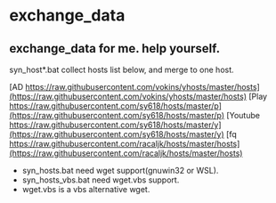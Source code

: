 # exchange_data
## exchange_data for me. help yourself.

syn_host*.bat collect hosts list below, and merge to one host. 

[AD https://raw.githubusercontent.com/vokins/yhosts/master/hosts](https://raw.githubusercontent.com/vokins/yhosts/master/hosts)
[Play https://raw.githubusercontent.com/sy618/hosts/master/p](https://raw.githubusercontent.com/sy618/hosts/master/p)
[Youtube https://raw.githubusercontent.com/sy618/hosts/master/y](https://raw.githubusercontent.com/sy618/hosts/master/y)
[fq https://raw.githubusercontent.com/racaljk/hosts/master/hosts](https://raw.githubusercontent.com/racaljk/hosts/master/hosts)

* syn_hosts.bat need wget support(gnuwin32 or WSL).
* syn_hosts_vbs.bat need wget.vbs support.
* wget.vbs is a vbs alternative wget.



